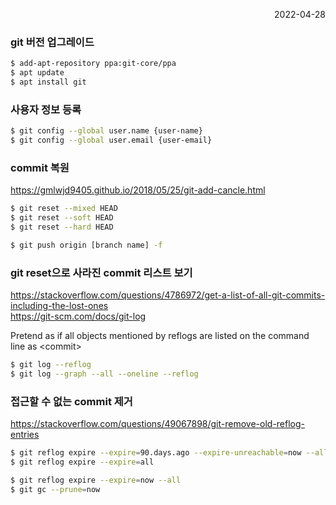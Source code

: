 <p style="text-align: right">2022-04-28</p>

### git 버전 업그레이드

```bash
$ add-apt-repository ppa:git-core/ppa
$ apt update
$ apt install git
```

### 사용자 정보 등록

```bash
$ git config --global user.name {user-name}
$ git config --global user.email {user-email}
```

### commit 복원

https://gmlwjd9405.github.io/2018/05/25/git-add-cancle.html

```bash
$ git reset --mixed HEAD
$ git reset --soft HEAD
$ git reset --hard HEAD

$ git push origin [branch name] -f
```

### git reset으로 사라진 commit 리스트 보기

https://stackoverflow.com/questions/4786972/get-a-list-of-all-git-commits-including-the-lost-ones \
https://git-scm.com/docs/git-log

Pretend as if all objects mentioned by reflogs are listed on the command line as &lt;commit&gt;

```bash
$ git log --reflog
$ git log --graph --all --oneline --reflog
```

### 접근할 수 없는 commit 제거

https://stackoverflow.com/questions/49067898/git-remove-old-reflog-entries

```bash
$ git reflog expire --expire=90.days.ago --expire-unreachable=now --all
$ git reflog expire --expire=all

$ git reflog expire --expire=now --all
$ git gc --prune=now
```
